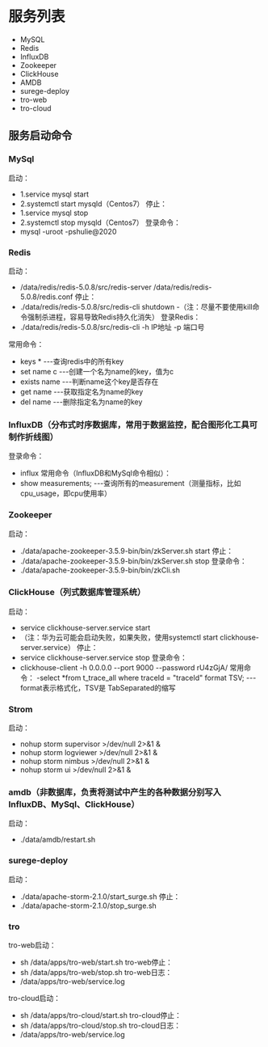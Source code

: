 # 服务列表
- MySQL
- Redis
- InfluxDB
- Zookeeper
- ClickHouse
- AMDB
- surege-deploy
- tro-web
- tro-cloud

## 服务启动命令
### MySql
启动：
- 1.service mysql start
- 2.systemctl start mysqld（Centos7）
停止：
- 1.service mysql stop
- 2.systemctl stop mysqld（Centos7）
登录命令：
- mysql -uroot -pshulie@2020

### Redis
启动：
- /data/redis/redis-5.0.8/src/redis-server /data/redis/redis-5.0.8/redis.conf
停止：
- ./data/redis/redis-5.0.8/src/redis-cli shutdown
-（注：尽量不要使用kill命令强制杀进程，容易导致Redis持久化消失）
登录Redis：
- ./data/redis/redis-5.0.8/src/redis-cli -h IP地址 -p 端口号

常用命令：
- keys * ---查询redis中的所有key
- set name c ---创建一个名为name的key，值为c
- exists name ---判断name这个key是否存在
- get name ---获取指定名为name的key
- del name ---删除指定名为name的key

### InfluxDB（分布式时序数据库，常用于数据监控，配合图形化工具可制作折线图）
登录命令：
- influx
常用命令（InfluxDB和MySql命令相似）：
- show measurements; ---查询所有的measurement（测量指标，比如cpu_usage，即cpu使用率）

### Zookeeper
启动：
- ./data/apache-zookeeper-3.5.9-bin/bin/zkServer.sh start
停止：
- ./data/apache-zookeeper-3.5.9-bin/bin/zkServer.sh stop
登录命令：
- ./data/apache-zookeeper-3.5.9-bin/bin/zkCli.sh

### ClickHouse（列式数据库管理系统）
启动：
- service clickhouse-server.service start
- （注：华为云可能会启动失败，如果失败，使用systemctl start clickhouse-server.service）
停止：
- service clickhouse-server.service stop
登录命令：
- clickhouse-client -h 0.0.0.0 --port 9000 --password rU4zGjA/
常用命令：
-select *from t_trace_all where traceId = "traceId" format TSV; ---format表示格式化，TSV是 TabSeparated的缩写

### Strom
启动：
- nohup storm supervisor >/dev/null 2>&1 &
- nohup storm logviewer >/dev/null 2>&1 &
- nohup storm nimbus >/dev/null 2>&1 &
- nohup storm ui >/dev/null 2>&1 &

### amdb（非数据库，负责将测试中产生的各种数据分别写入InfluxDB、MySql、ClickHouse）
启动：
- ./data/amdb/restart.sh


### surege-deploy
启动：
- ./data/apache-storm-2.1.0/start_surge.sh
停止：
- ./data/apache-storm-2.1.0/stop_surge.sh

### tro
tro-web启动：
- sh /data/apps/tro-web/start.sh
tro-web停止：
- sh /data/apps/tro-web/stop.sh
tro-web日志：
- /data/apps/tro-web/service.log

tro-cloud启动：
- sh /data/apps/tro-cloud/start.sh
tro-cloud停止：
- sh /data/apps/tro-cloud/stop.sh
tro-cloud日志：
- /data/apps/tro-web/service.log
